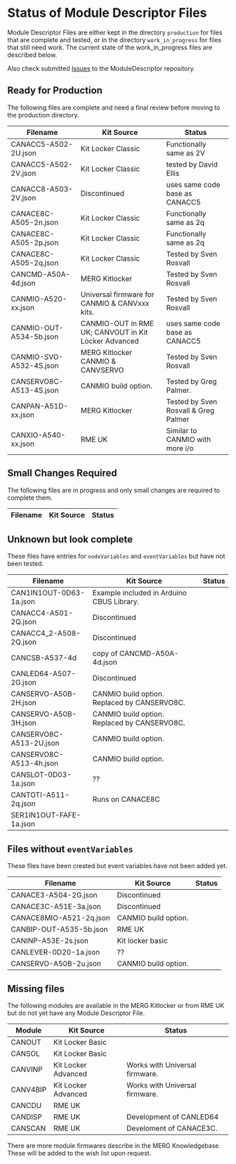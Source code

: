# Status of Module Descriptor Files
Module Descriptor Files are either kept in the directory ```production```
for files that are complete and tested, or in the directory ```work_in_progress```
for files that still need work.
The current state of the work_in_progress files are described below.

Also check submitted [Issues](https://github.com/david284/ModuleDescriptor/issues)
to the ModuleDescriptor repository.

## Ready for Production
The following files are complete and need a final review before moving to
the production directory.

| Filename                | Kit Source                        | Status                               |
|-------------------------|-----------------------------------|--------------------------------------|
| CANACC5-A502-2U.json    | Kit Locker Classic                | Functionally same as 2V              |
| CANACC5-A502-2V.json    | Kit Locker Classic                | tested by David Ellis                |
| CANACC8-A503-2V.json    | Discontinued                      | uses same code base as CANACC5       |
| CANACE8C-A505-2n.json   | Kit Locker Classic                | Functionally same as 2q              |
| CANACE8C-A505-2p.json   | Kit Locker Classic                | Functionally same as 2q              |
| CANACE8C-A505-2q.json   | Kit Locker Classic                | Tested by Sven Rosvall               |
| CANCMD-A50A-4d.json     | MERG Kitlocker                    | Tested by Sven Rosvall               |
| CANMIO-A520-xx.json     | Universal firmware for CANMIO & CANVxxx kits. | Tested by Sven Rosvall               |
| CANMIO-OUT-A534-5b.json | CANMIO-OUT in RME UK; CANVOUT in Kit Locker Advanced | uses same code base as CANACC5       |
| CANMIO-SVO-A532-4S.json | MERG Kitlocker CANMIO & CANVSERVO | Tested by Sven Rosvall               |
| CANSERVO8C-A513-4S.json | CANMIO build option.              | Tested by Greg Palmer.               |
| CANPAN-A51D-xx.json     | MERG Kitlocker                    | Tested by Sven Rosvall & Greg Palmer |
| CANXIO-A540-xx.json     | RME UK                            | Similar to CANMIO with more i/o      |

## Small Changes Required
The following files are in progress and only small changes are required
to complete them.

| Filename            | Kit Source                                    | Status                                               |
|---------------------|-----------------------------------------------|------------------------------------------------------|

## Unknown but look complete
These files have entries for ```nodeVariables``` and ```eventVariables```
but have not been tested.

| Filename                | Kit Source                                  | Status                 |
|-------------------------|---------------------------------------------|------------------------|
| CAN1IN1OUT-0D63-1a.json | Example included in Arduino CBUS Library.   | |
| CANACC4-A501-2Q.json    | Discontinued                                | |
| CANACC4_2-A508-2Q.json  | Discontinued                                | |
| CANCSB-A537-4d          | copy of CANCMD-A50A-4d.json                 | |
| CANLED64-A507-2G.json   | Discontinued                                | |
| CANSERVO-A50B-2H.json   | CANMIO build option. Replaced by CANSERVO8C. | |
| CANSERVO-A50B-3H.json   | CANMIO build option. Replaced by CANSERVO8C. | |
| CANSERVO8C-A513-2U.json | CANMIO build option.                        | |
| CANSERVO8C-A513-4h.json | CANMIO build option.                        | |            
| CANSLOT-0D03-1a.json    | ??                                          | |
| CANTOTI-A511-2q.json    | Runs on CANACE8C                            | |
| SER1IN1OUT-FAFE-1a.json |                                             | |

## Files without ```eventVariables```
These files have been created but event variables have not been added yet.

| Filename                | Kit Source                                           | Status                 |
|-------------------------|------------------------------------------------------|------------------------|
| CANACE3-A504-2G.json    | Discontinued                                         | |
| CANACE3C-A51E-3a.json   | Discontinued                                         | |
| CANACE8MIO-A521-2q.json | CANMIO build option.                                 | |
| CANBIP-OUT-A535-5b.json | RME UK                                               | |
| CANINP-A53E-2s.json     | Kit locker basic                                     | |
| CANLEVER-0D20-1a.json   | ??                                                   | |
| CANSERVO-A50B-2u.json   | CANMIO build option.                                 | |

## Missing files
The following modules are available in the MERG Kitlocker or from RME UK but 
do not yet have any Module Descriptor File.

| Module   | Kit Source          | Status                         |
|----------|---------------------|--------------------------------|
| CANOUT   | Kit Locker Basic    |                                | 
| CANSOL   | Kit Locker Basic    |                                | 
| CANVINP  | Kit Locker Advanced | Works with Universal firmware. | 
| CANV4BIP | Kit Locker Advanced | Works with Universal firmware. |
| CANCDU   | RME UK              |                                |
| CANDISP  | RME UK              | Development of CANLED64        |
| CANSCAN  | RME UK              | Develoment of CANACE3C.        |

There are more module firmwares describe in the MERG Knowledgebase.
These will be added to the wish list upon request.
